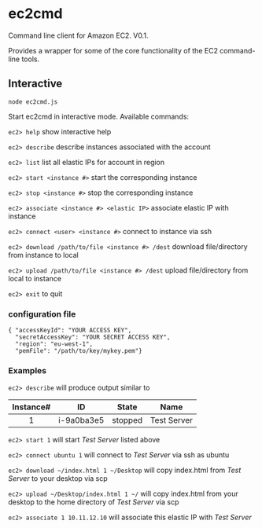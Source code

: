 ec2cmd
==========
Command line client for Amazon EC2. V0.1. 

Provides a wrapper for some of the core functionality of the EC2 command-line tools.

## Interactive

	node ec2cmd.js

Start ec2cmd in interactive mode. Available commands:

`ec2> help` show interactive help

`ec2> describe` describe instances associated with the account

`ec2> list` list all elastic IPs for account in region

`ec2> start <instance #>` start the corresponding instance

`ec2> stop <instance #>` stop the corresponding instance

`ec2> associate <instance #> <elastic IP>` associate elastic IP with instance

`ec2> connect <user> <instance #>` connect to instance via ssh

`ec2> download /path/to/file <instance #> /dest` download file/directory from instance to local 

`ec2> upload /path/to/file <instance #> /dest` upload file/directory from local to instance 

`ec2> exit` to quit

### configuration file

	{ "accessKeyId": "YOUR ACCESS KEY", 
	  "secretAccessKey": "YOUR SECRET ACCESS KEY", 
	  "region": "eu-west-1", 
	  "pemFile": "/path/to/key/mykey.pem"}


### Examples

`ec2> describe` will produce output similar to 

| Instance# | ID | State | Name |
|:---------:|:--:|:-----:|:----:|
| 1 | i-9a0ba3e5 | stopped | Test Server |

`ec2> start 1` will start *Test Server* listed above

`ec2> connect ubuntu 1` will connect to *Test Server* via ssh as ubuntu

`ec2> download ~/index.html 1 ~/Desktop` will copy index.html from *Test Server* to your desktop via scp

`ec2> upload ~/Desktop/index.html 1 ~/` will copy index.html from your desktop to the home directory of *Test Server* via scp

`ec2> associate 1 10.11.12.10` will associate this elastic IP with *Test Server*
